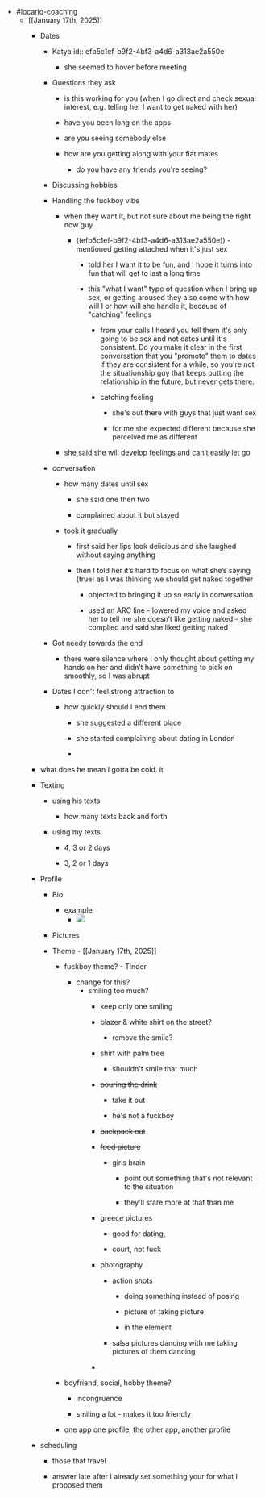 - #locario-coaching
	 - [[January 17th, 2025]]
		 - Dates
			 - Katya
id:: efb5c1ef-b9f2-4bf3-a4d6-a313ae2a550e
				 - she seemed to hover before meeting

			 - Questions they ask
				 - is this working for you (when I go direct and check sexual interest, e.g. telling her I want to get naked with her)

				 - have you been long on the apps

				 - are you seeing somebody else

				 - how are you getting along with your flat mates
					 - do you have any friends you're seeing?

			 - Discussing hobbies

			 - Handling the fuckboy vibe
				 - when they want it, but not sure about me being the right now guy
					 - ((efb5c1ef-b9f2-4bf3-a4d6-a313ae2a550e))  - mentioned getting attached when it's just sex
						 - told her I want it to be fun, and I hope it turns into fun that will get to last a long time

						 - this "what I want" type of question when I bring up sex, or getting aroused they also come with how will I or how will she handle it, because of "catching" feelings
							 - from your calls I heard you tell them it's only going to be sex and not dates until it's consistent. Do you make it clear in the first conversation that you "promote" them to dates if they are consistent for a while, so you're not the situationship guy that keeps putting the relationship in the future, but never gets there.

							 - catching feeling
								 - she's out there with guys that just want sex

								 - for me she expected different because she perceived me as different

				 - she said she will develop feelings and can’t easily let go

			 - conversation 
				 - how many dates until sex
					 - she said one then two

					 - complained about it but stayed

				 - took it gradually
					 - first said her lips look delicious and she laughed without saying anything

					 - then I told her it’s hard to focus on what she’s saying (true) as I was thinking we should get naked together
						 - objected to bringing it up so early in conversation 

						 - used an ARC line - lowered my voice and asked her to tell me she doesn’t like getting naked - she complied and said she liked getting naked

			 - Got needy towards the end
				 - there were silence where I only thought about getting my hands on her and didn’t have something to pick on smoothly, so I was abrupt

			 - Dates I don't feel strong attraction to
				 - how quickly should I end them
					 - she suggested a different place

					 - she started complaining about dating in London

					 - 

		 - what does he mean I gotta be cold. it 

		 - Texting
			 - using his texts
				 - how many texts back and forth

			 - using my texts
				 - 4, 3 or 2 days

				 - 3, 2 or 1 days

		 - Profile
			 - Bio
				 - example
					 - ![](https://firebasestorage.googleapis.com/v0/b/firescript-577a2.appspot.com/o/imgs%2Fapp%2Flearning-poker%2FTObVoRcMBa.png?alt=media&token=75b7001d-097c-4d55-ba22-92989462987a)

			 - Pictures

			 - Theme - [[January 17th, 2025]]
				 - fuckboy theme? - Tinder
					 - change for this?
						 - smiling too much?
							 - keep only one smiling

							 - blazer & white shirt on the street?
								 - remove the smile?

							 - shirt with palm tree
								 - shouldn't smile that much

							 - ~~pouring the drink~~
								 - take it out

								 - he's not a fuckboy

							 - ~~backpack out~~

							 - ~~food picture~~
								 - girls brain
									 - point out something that's not relevant to the situation

									 - they'll stare more at that than me

							 - greece pictures
								 - good for dating,

								 - court, not fuck

							 - photography
								 - action shots
									 - doing something instead of posing

									 - picture of taking picture

									 - in the element

								 - salsa pictures dancing with me taking pictures of them dancing

							 - 

				 - boyfriend, social, hobby theme?
					 - incongruence

					 - smiling a lot - makes it too friendly

				 - one app one profile, the other app, another profile

		 - scheduling
			 - those that travel

			 - answer late after I already set something your for what I proposed them
